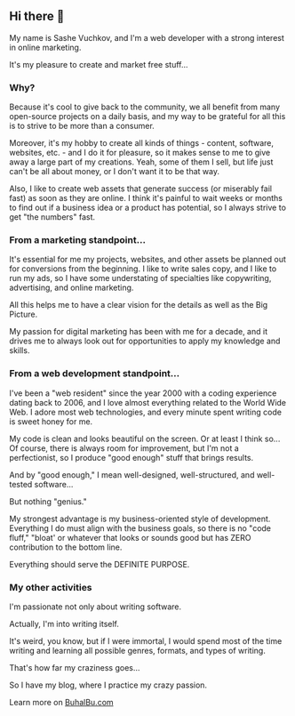 ## Hi there 👋

My name is Sashe Vuchkov, and I'm a web developer with a strong interest in online marketing.

It's my pleasure to create and market free stuff...

### Why?

Because it's cool to give back to the community, we all benefit from many open-source projects on a daily basis, and my way to be grateful for all this is to strive to be more than a consumer. 

Moreover, it's my hobby to create all kinds of things - content, software, websites, etc. - and I do it for pleasure, so it makes sense to me to give away a large part of my creations. Yeah, some of them I sell, but life just can't be all about money, or I don't want it to be that way. 

Also, I like to create web assets that generate success (or miserably fail fast) as soon as they are online. I think it's painful to wait weeks or months to find out if a business idea or a product has potential, so I always strive to get "the numbers" fast.

### From a marketing standpoint...

It's essential for me my projects, websites, and other assets be planned out for conversions from the beginning. I like to write sales copy, and I like to run my ads, so I have some understating of specialties like copywriting, advertising, and online marketing.

All this helps me to have a clear vision for the details as well as the Big Picture.

My passion for digital marketing has been with me for a decade, and it drives me to always look out for opportunities to apply my knowledge and skills.

### From a web development standpoint...

I've been a "web resident" since the year 2000 with a coding experience dating back to 2006, and I love almost everything related to the World Wide Web. I adore most web technologies, and every minute spent writing code is sweet honey for me.

My code is clean and looks beautiful on the screen. Or at least I think so... Of course, there is always room for improvement, but I'm not a perfectionist, so I produce "good enough" stuff that brings results.

And by "good enough," I mean well-designed, well-structured, and well-tested software...

But nothing "genius."

My strongest advantage is my business-oriented style of development. Everything I do must align with the business goals, so there is no "code fluff," "bloat' or whatever that looks or sounds good but has ZERO contribution to the bottom line.

Everything should serve the DEFINITE PURPOSE.

### My other activities

I'm passionate not only about writing software.

Actually, I'm into writing itself.

It's weird, you know, but if I were immortal, I would spend most of the time writing and learning all possible genres, formats, and types of writing.

That's how far my craziness goes…

So I have my blog, where I practice my crazy passion.

Learn more on [BuhalBu.com](https://buhalbu.com/stream/)


<!--
**SasheVuchkov/SasheVuchkov** is a ✨ _special_ ✨ repository because its `README.md` (this file) appears on your GitHub profile.

Here are some ideas to get you started:

- 🔭 I’m currently working on ...
- 🌱 I’m currently learning ...
- 👯 I’m looking to collaborate on ...
- 🤔 I’m looking for help with ...
- 💬 Ask me about ...
- 📫 How to reach me: ...
- 😄 Pronouns: ...
- ⚡ Fun fact: ...
-->
